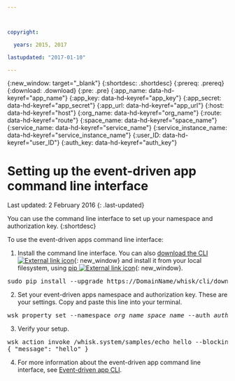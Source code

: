 ```yaml
---



copyright:

  years: 2015, 2017

lastupdated: "2017-01-10"

---
```


{:new_window: target="_blank"}
{:shortdesc: .shortdesc}
{:prereq: .prereq}
{:download: .download}
{:pre: .pre}
{:app_name: data-hd-keyref="app_name"}
{:app_key: data-hd-keyref="app_key"}
{:app_secret: data-hd-keyref="app_secret"}
{:app_url: data-hd-keyref="app_url"}
{:host: data-hd-keyref="host"}
{:org_name: data-hd-keyref="org_name"}
{:route: data-hd-keyref="route"}
{:space_name: data-hd-keyref="space_name"}
{:service_name: data-hd-keyref="service_name"}
{:service_instance_name: data-hd-keyref="service_instance_name"}
{:user_ID: data-hd-keyref="user_ID"}
{:auth_key: data-hd-keyref="auth_key"}

# Setting up the event-driven app command line interface
Last updated: 2 February 2016
{: .last-updated}

You can use the command line interface to set up your namespace and authorization key.
{:shortdesc}

To use the event-driven apps command line interface:

1. Install the command line interface. You can also [download the CLI ![External link icon](../icons/launch-glyph.svg "External link icon")](https://{DomainName}/whisk/cli/download){: new_window}  and install it from your local filesystem, using [pip ![External link icon](../icons/launch-glyph.svg "External link icon")](https://pip.pypa.io/en/stable/){: new_window}.

  <pre class="pre">sudo pip install --upgrade https://<span class="keyword" data-hd-keyref="DomainName">DomainName</span>/whisk/cli/download</pre>

2. Set your event-driven apps namespace and authorization key. These are your settings. Copy and paste this line into your terminal.

  <pre class="pre">wsk property set --namespace <var class="keyword varname" data-hd-keyref="org_name">org_name</var>_<var class="keyword varname" data-hd-keyref="space_name">space_name</var> --auth <var class="keyword varname" data-hd-keyref="auth_key">authuorization_key</var></pre>

3. Verify your setup.

  <pre class="pre">wsk action invoke /whisk.system/samples/echo hello --blocking
{ "message": "hello" }
</pre>

4. For more information about the event-driven app command line interface, see [Event-driven app CLI](/docs/cli/plugins/eventdrivenapps/index.html).
